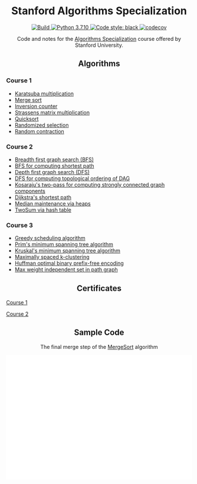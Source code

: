 <div align="center">
  <h1>Stanford Algorithms Specialization</h1>

<p align="center">

<a href="https://github.com/connor-mccarthy/algorithms-specialization-stanford/workflows/build/badge.svg">
    <img src="https://github.com/connor-mccarthy/algorithms-specialization-stanford/workflows/build/badge.svg" alt="Build" />
</a>
<a href="https://img.shields.io/badge/python-3.7.10-blue.svg">
    <img src="https://img.shields.io/badge/python-3.7.10-blue.svg" alt="Python 3.7.10" />
</a>
<a href="https://img.shields.io/badge/code%20style-black-000000.svg">
    <img src="https://img.shields.io/badge/code%20style-black-000000.svg" alt="Code style: black" >
</a>
<a href="https://codecov.io/gh/connor-mccarthy/algorithms-specialization-stanford/branch/master/graph/badge.svg?token=4AHCWFKISX">
    <img src="https://codecov.io/gh/connor-mccarthy/algorithms-specialization-stanford/branch/master/graph/badge.svg?token=4AHCWFKISX" alt="codecov" >
</a>

<p>Code and notes for the <a href=https://www.coursera.org/specializations/algorithms>Algorithms Specialization</a> course offered by Stanford University.</p>
</div>

<div align="center">
<h2>Algorithms</h2>
</div>

### Course 1
* [Karatsuba multiplication](./src/course1/week1/karatsuba/karatsuba.py)
* [Merge sort](./src/course1/week1/merge_sort/merge_sort.py)
* [Inversion counter](./src/course1/week2/inversion_counter/inversion_counter.py)
* [Strassens matrix multiplication](./src/course1/week2/strassens_matrix_multiplication/strassens.py)
* [Quicksort](./src/course1/week3/quicksort/quicksort.py)
* [Randomized selection](./src/course1/week4/randomized_selection/randomized_selection.py)
* [Random contraction](./src/course1/week4/graphs/random_contraction/random_contraction.py)

### Course 2
* [Breadth first graph search (BFS)](./src/course2/week1/breadth_first_search/basic/bfs.py)
* [BFS for computing shortest path](./src/course2/week1/breadth_first_search/shortest_path/shortest_path.py)
* [Depth first graph search (DFS)](./src/course2/week1/depth_first_search/basic/dfs.py)
* [DFS for computing topological ordering of DAG](./src/course2/week1/depth_first_search/topological_ordering/topological_ordering.py)
* [Kosaraju's two-pass for computing strongly connected graph components](./src/course2/week1/strongly_connected_components/kosaraju.py)
* [Dijkstra's shortest path](./src/course2/week2/dijkstra.py)
* [Median maintenance via heaps](./src/course2/week3/median_maintenance_assignment/median_maintenance_assignment.py)
* [TwoSum via hash table](./src/course2/week4/two_sum.py)

### Course 3
* [Greedy scheduling algorithm](./src/course3/week1/scheduling/scheduler.py)
* [Prim's minimum spanning tree algorithm](./src/course3/week1/prims_mst/prims.py)
* [Kruskal's minimum spanning tree algorithm](./src/course3/week2/kruskal/kruskal.py)
* [Maximally spaced k-clustering](./src/course3/week2/clustering/clustering.py)
* [Huffman optimal binary prefix-free encoding](./src/course3/week3/huffman_codes/huffman.py)
* [Max weight independent set in path graph](./src/course3/week3/dynamic_programming/wis.py)

<div align="center">
<h2>Certificates</h2>
</div>

[Course 1](./src/course1/course1_certificate.pdf)

[Course 2](./src/course2/course2_certificate.pdf)

<div align="center">
<h2>Sample Code</h2>
<p>The final merge step of the <a href=https://en.wikipedia.org/wiki/Merge_sort>MergeSort</a> algorithm</p>
</div>
<img src="merge.svg" alt="mergesort_merge" width="700" height="auto">
